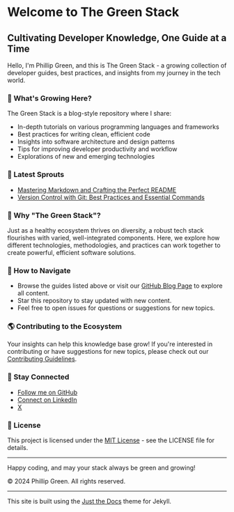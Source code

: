 # Welcome to The Green Stack

## Cultivating Developer Knowledge, One Guide at a Time

Hello, I'm Phillip Green, and this is The Green Stack - a growing collection of developer guides, best practices, and insights from my journey in the tech world.

### 🌱 What's Growing Here?

The Green Stack is a blog-style repository where I share:
- In-depth tutorials on various programming languages and frameworks
- Best practices for writing clean, efficient code
- Insights into software architecture and design patterns
- Tips for improving developer productivity and workflow
- Explorations of new and emerging technologies

### 🌿 Latest Sprouts

- [Mastering Markdown and Crafting the Perfect README](_posts/2024-09-03-mastering-markdown-and-readmes.md)
- [Version Control with Git: Best Practices and Essential Commands](_posts/2024-09-04-version-control-with-git-best-practices.md)

### 🍃 Why "The Green Stack"?

Just as a healthy ecosystem thrives on diversity, a robust tech stack flourishes with varied, well-integrated components. Here, we explore how different technologies, methodologies, and practices can work together to create powerful, efficient software solutions.

### 🌳 How to Navigate

- Browse the guides listed above or visit our [GitHub Blog Page](https://philgreen-dev.github.io/developer-guides/) to explore all content.
- Star this repository to stay updated with new content.
- Feel free to open issues for questions or suggestions for new topics.

### 🌎 Contributing to the Ecosystem

Your insights can help this knowledge base grow! If you're interested in contributing or have suggestions for new topics, please check out our [Contributing Guidelines](CONTRIBUTING.md).

### 🌻 Stay Connected

- [Follow me on GitHub](https://github.com/PhilGreen-Dev)
- [Connect on LinkedIn](https://www.linkedin.com/in/phillipggreen/)
- [X](https://twitter.com/IcePickPhilly)

### 📜 License

This project is licensed under the [MIT License](LICENSE) - see the LICENSE file for details.

---

Happy coding, and may your stack always be green and growing!

© 2024 Phillip Green. All rights reserved.

---

This site is built using the [Just the Docs](https://github.com/just-the-docs/just-the-docs) theme for Jekyll.
